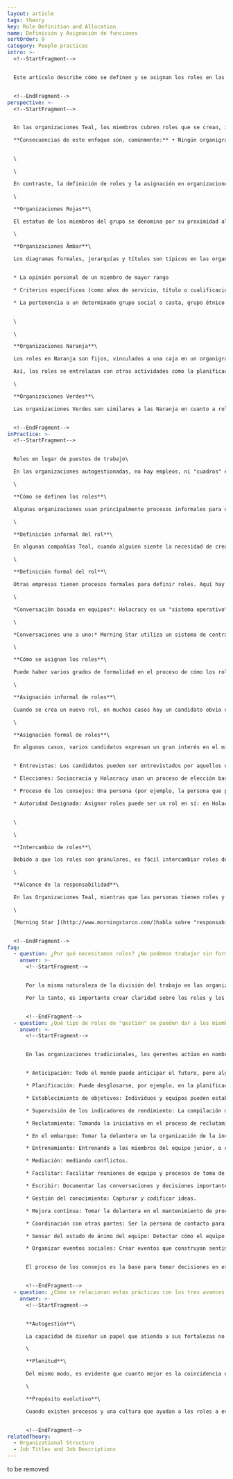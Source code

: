 ```yaml
---
layout: article
tags: theory
key: Role Definition and Allocation
name: Definición y Asignación de funciones
sortOrder: 9
category: People practices
intro: >-
  <!--StartFragment-->


  Este artículo describe cómo se definen y se asignan los roles en las organizaciones Teal.


  <!--EndFragment-->
perspective: >-
  <!--StartFragment-->


  En las organizaciones Teal, los miembros cubren roles que se crean, intercambian y se descontinuan en respuesta a las necesidades actuales. La documentación de los mismos varía de lo preciso a lo informal, sobre la base de la naturaleza de la organización.\

  **Consecuencias de este enfoque son, comúnmente:** • Ningún organigrama • Sin jerarquía • Ningún proceso formal de promoción • Compromiso individual con una serie de funciones • Falta de títulos de trabajo y descripciones de puestos • Compartiendo las tareas tradicionales de administración de planificación, monitoreo, reclutamiento, embarque, entrenamiento, etc. • Evolución de los roles a medida que las personas adquieren habilidades y respeto • Creación de oportunidades para nuevos colegas


  \

  \

  En contraste, la definición de roles y la asignación en organizaciones de etapas anteriores pueden resumirse como sigue:\

  \

  **Organizaciones Rojas**\

  El estatus de los miembros del grupo se denomina por su proximidad al líder. La asignación de roles es a su discreción (o la de sus aliados cercanos). Una falta de alineación con los deseos del líder probablemente resultará en una pérdida de estatus. La lealtad y el éxito es probable que ganen más poder. Los lazos familiares con el líder también pueden determinar el estatus.\

  \

  **Organizaciones Ámbar**\

  Los diagramas formales, jerarquías y títulos son típicos en las organizaciones Ámbar. Los roles y promociones se basan en procesos formales. El poder puede ser una función de:


  * La opinión personal de un miembro de mayor rango

  * Criterios específicos (como años de servicio, título o cualificaciones)

  * La pertenencia a un determinado grupo social o casta, grupo étnico o género


  \

  \

  **Organizaciones Naranja**\

  Los roles en Naranja son fijos, vinculados a una caja en un organigrama y documentados en una "descripción de trabajo". Muchas funciones se centran en parte o en todo en la "gestión" de los siguientes en la jerarquía. Así, los roles están inevitablemente vinculados a la antigüedad, el título y la promoción.\

  Así, los roles se entrelazan con otras actividades como la planificación de la sucesión, la rotación de puestos de trabajo y la gestión del talento. Estos están diseñados para preparar "altos potenciales" para futuras funciones de gestión\

  \

  **Organizaciones Verdes**\

  Las organizaciones Verdes son similares a las Naranja en cuanto a roles. Pero el énfasis en "manejar" a otros es templado por el estímulo para actuar como líderes de servicio. En algunas empresas, los subordinados pueden seleccionar a la persona para llenar el papel de su gerente.


  <!--EndFragment-->
inPractice: >-
  <!--StartFragment-->


  Roles en lugar de puestos de trabajo\

  En las organizaciones autogestionadas, no hay empleos, ni "cuadros" en un organigrama, ni capas jerárquicas de administración, y por lo tanto no hay promociones formales a ninguno de estos "cuadros". En cambio, cada colega tiene una serie de funciones que ha acordado y comprometido a cumplir. Las tareas tradicionales de un gerente (anticipación, planificación, monitoreo, reclutamiento, embarque, entrenamiento, etc.) suelen estar dispersas entre varios miembros del equipo. A medida que las personas crecen en la experiencia, asumen papeles con responsabilidades mayores y descargan las más sencillas a los nuevos reclutas o a los colegas más jóvenes.\

  \

  **Cómo se definen los roles**\

  Algunas organizaciones usan principalmente procesos informales para definir roles. Otros han puesto en marcha procesos más formales.\

  \

  **Definición informal del rol**\

  En algunas compañías Teal, cuando alguien siente la necesidad de crear, modificar o desechar un rol, ellos lo realizan, usando el proceso de los consejos para consultar con personas relevantes y tomar una decisión. Si la organización está estructurada en torno a los equipos, una reunión de equipo es el lugar natural para tener esta conversación. Si el rol se extiende más allá del equipo, el iniciador puede llamar a una reunión, tener varias conversaciones uno a uno o compartir la sugerencia en la red social interna.\

  \

  **Definición formal del rol**\

  Otras empresas tienen procesos formales para definir roles. Aquí hay dos: el primero que implica una conversación basada en el equipo, el otro, intercambios uno a uno:\

  \

  *Conversación basada en equipos*: Holacracy es un "sistema operativo" organizacional que utiliza "reuniones de gobernanza" específicas dedicadas a la creación, modificación y cesación de funciones. Por lo general, se llevan a cabo mensualmente. Cada voz es escuchada y nadie puede dominar la toma de decisiones. Las organizaciones que usan Holacracy encuentran que cada mes un equipo normalmente adaptará, aclarará, creará o descartará las funciones. (Nota: Una persona tiene múltiples roles.)\

  \

  *Conversaciones uno a uno:* Morning Star utiliza un sistema de contratación formal, uno a uno. Cada colega completa un documento para cada relación de trabajo. Debido a que Morning Star opera un proceso altamente eficiente, sin interrupciones (en el que cada etapa depende de la anterior y posterior), la precisión es necesaria. Sería ineficaz detener la línea para una conferencia de colega. El documento que describe estos compromisos mutuos se llama Carta de Entendimiento de los Colegas. Cuando se suman, estos detallan todos los roles y compromisos. En efecto, se trata de "contratos", negociados con el puñado o dos de los colegas con los que trabajan más estrechamente. Se refinan y se acuerdan directamente, uno-a-uno. Debido a que las mejoras menores pueden tener impactos significativos, tiene sentido definir papeles con gran granularidad, y seguir de cerca los indicadores.\

  \

  **Cómo se asignan los roles**\

  Puede haber varios grados de formalidad en el proceso de cómo los roles se asignan a los colegas, pero todos ellos implican esencialmente la consulta y el acuerdo de los compañeros. Los roles con más responsabilidad y alcance (que suelen ser recompensados con una compensación más alta) tienden a ser dados a los colegas que han construido una reputación para ser capaz, útil y confiable.\

  \

  **Asignación informal de roles**\

  Cuando se crea un nuevo rol, en muchos casos hay un candidato obvio que emerge naturalmente. Podría ser la persona que percibía la necesidad del nuevo rol, u otro miembro del equipo que todo el mundo ve como la persona natural para llenar el papel. A menudo, se necesita muy poca discusión. Una simple pregunta en una reunión de equipo ("¿Quién siente como asumir este papel?" O "Siento que Catalina sería la persona natural para asumir este papel, ¿qué piensas?") Es todo lo que se necesita.\

  \

  **Asignación formal de roles**\

  En algunos casos, varios candidatos expresan un gran interés en el mismo papel y un proceso más formal podría ser requerido:


  * Entrevistas: Los candidatos pueden ser entrevistados por aquellos que trabajarán estrechamente con ellos. Los entrevistadores pueden optar por decidir sobre el candidato ganador utilizando una serie de mecanismos de toma de decisiones, como el consenso, el voto de la mayoría o el proceso de los consejos.

  * Elecciones: Sociocracia y Holacracy usan un proceso de elección basado en el consentimiento para ciertas funciones. Los colegas nominan a sus candidatos preferidos. Un facilitador entonces ayuda al grupo a decidir.

  * Proceso de los consejos: Una persona (por ejemplo, la persona que percibió la necesidad del nuevo rol o alguien que otros confían para dirigir bien este proceso) avanza y busca consejo para quién sería la mejor persona para llenar un nuevo rol antes de hacer un nuevo papel. decisión.

  * Autoridad Designada: Asignar roles puede ser un rol en sí: en Holacracy, el "Lead Link" es un rol que viene, entre otros, con la autoridad para asignar roles operacionales.


  \

  \

  **Intercambio de roles**\

  Debido a que los roles son granulares, es fácil intercambiar roles dentro de un equipo. Una persona que está demasiado ocupada puede pedirle a alguien que recoja uno de sus roles, ya sea temporalmente o permanentemente. Alguien que quiere adquirir una nueva habilidad puede pedirle a un colega que cambie un rol. HolacracyOne tiene un “mercado de roles” para facilitar este proceso.\

  \

  **Alcance de la responsabilidad**\

  En las Organizaciones Teal, mientras que las personas tienen roles y responsabilidades claras, sus preocupaciones no deben limitarse a estas. Han de tomar en serio el bienestar de toda la organización. A continuación, a través del [proceso de los consejos](http://reinventingorganizationswiki.com/sp/index.php?title=Toma_de_Decisiones "Toma de Decisiones"), cualquier persona puede tomar medidas si percibe un problema. Como no hay jefes, no hay nadie que diga: "Eso no es asunto tuyo".\

  \

  [Morning Star ](http://www.morningstarco.com/)habla sobre "responsabilidad total", todos los colegas están obligados a hacer algo cuando sienten un problema, incluso si está fuera del alcance de sus roles, lo que significa hablar sobre el problema o la oportunidad con un colega cuyo rol se relaciona con él. Se considera inaceptable decir: "Alguien debería hacer algo sobre este problema ", y dejarlo en eso.


  <!--EndFragment-->
faq:
  - question: ¿Por qué necesitamos roles? ¿No podemos trabajar sin formalizar roles?
    answer: >-
      <!--StartFragment-->


      Por la misma naturaleza de la división del trabajo en las organizaciones, la gente termina asumiendo ciertos roles. Los compañeros a menudo sienten la necesidad de claridad en torno a estos roles, por ejemplo "Necesito ayuda con X: ¿con quién puedo hablar?", "Tengo una idea para cambiar algo en este dominio: ¿quién sería la persona natural para hacer que eso suceda? ? "," Acordamos hacer algo que no se hizo: ¿quién fue la persona que se comprometió a esto? ".\

      Por lo tanto, es importante crear claridad sobre los roles y los compromisos. Algunas personas pueden ser alérgicas a cualquier formalidad o claridad, ya que les recuerda las jerarquías tradicionales, estáticas, los títulos de trabajo y las definiciones de trabajo. Recuerde, los roles pueden ser creados, modificados, intercambiados y desechados de forma fluida, usando procesos basados en los pares en vez de arriba-abajo.


      <!--EndFragment-->
  - question: ¿Qué tipo de roles de "gestión" se pueden dar a los miembros del equipo?
    answer: >-
      <!--StartFragment-->


      En las organizaciones tradicionales, los gerentes actúan en nombre de los que están por debajo de ellos. Muchas de estas tareas de "gestión" desaparecen en las organizaciones autogestionadas. Los que todavía se necesitan pueden distribuirse entre los miembros del equipo. Por ejemplo:


      * Anticipación: Todo el mundo puede anticipar el futuro, pero algunos equipos pueden encontrar útil tener una persona que dedique tiempo para anticipar la necesidad de cambios a largo plazo.

      * Planificación: Puede desglosarse, por ejemplo, en la planificación de turnos, planificación de materias primas, etc.

      * Establecimiento de objetivos: Individuos y equipos pueden establecer objetivos para estimularse. Una persona puede tomar la iniciativa utilizando el proceso de los consejos.

      * Supervisión de los indicadores de rendimiento: La compilación de datos en fácil de entender las ideas para compartir con el equipo.

      * Reclutamiento: Tomando la iniciativa en el proceso de reclutamiento de los nuevos miembros del equipo.

      * En el embarque: Tomar la delantera en la organización de la incorporación de nuevos miembros del equipo.

      * Entrenamiento: Entrenando a los miembros del equipo junior, o cualquier persona que pida entrenamiento.

      * Mediación: mediando conflictos.

      * Facilitar: Facilitar reuniones de equipo y procesos de toma de decisiones.

      * Escribir: Documentar las conversaciones y decisiones importantes del equipo.

      * Gestión del conocimiento: Capturar y codificar ideas.

      * Mejora continua: Tomar la delantera en el mantenimiento de procesos de mejora continua.

      * Coordinación con otras partes: Ser la persona de contacto para ciertos grupos fuera del equipo ("Estoy coordinando con el equipo de marketing") o fuera de la organización ("Estoy coordinando con los hospitales, estás en contacto con las farmacias").

      * Sensar del estado de ánimo del equipo: Detectar cómo el equipo como un todo y las personas dentro del equipo se sienten, e iniciar conversaciones cuando sea necesario.

      * Organizar eventos sociales: Crear eventos que construyan sentimientos comunitarios.


      El proceso de los consejos es la base para tomar decisiones en estas funciones.


      <!--EndFragment-->
  - question: ¿Cómo se relacionan estas prácticas con los tres avances Teal?
    answer: >-
      <!--StartFragment-->


      **Autogestión**\

      La capacidad de diseñar un papel que atienda a sus fortalezas no sólo tiene el potencial de fortalecer la organización, sino que es un claro ejemplo de cómo administrarse a sí mismo. No hay gerentes o jefes en las organizaciones Teal que decidan papeles, sino que los roles son autodeterminados con el consentimiento de los compañeros.\

      \

      **Plenitud**\

      Del mismo modo, es evidente que cuanto mejor es la coincidencia entre los puntos fuertes / intereses de una persona y su rol, más probable es que puedan expresarse plena y libremente a través del trabajo.\

      \

      **Propósito evolutivo**\

      Cuando existen procesos y una cultura que ayudan a los roles a evolucionar continuamente, ayuda a la organización a adaptarse y apoyar su propósito en evolución.


      <!--EndFragment-->
relatedTheory:
  - Organizational Structure
  - Job Titles and Job Descriptions
---
```

to be removed